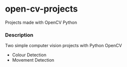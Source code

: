 # open-cv-projects
Projects made with OpenCV Python

### Description
Two simple computer vision projects with Python OpenCV
- Colour Detection
- Movement Detection
